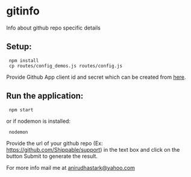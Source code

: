 # gitinfo
Info about github repo specific details


## Setup:

```
 npm install
 cp routes/config_demos.js routes/config.js
```

Provide Github App client id and secret which can be created from [here](https://github.com/settings/developers).

## Run the application:

```
 npm start
```

or if nodemon is installed:

```
 nodemon
```
Provide the url of your github repo (Ex: https://github.com/Shippable/support) in the text box and click on the button Submit to generate the result.


For more info mail me at anirudhastark@yahoo.com
